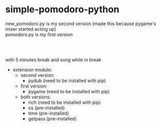# simple-pomodoro-python

new_pomodoro.py is my second version (made this because pygame's mixer started acting up)
<br> pomodoro.py is my first version 

<br>
<br>
<p>with 5 minutes break and song while in break</p>
<ul>
  <li>extension module:
    <ul>
      <li>second version:
        <ul>
          <li>pydub (need to be installed with pip) </li>
        </ul>
      </li>
      <li>first version:
        <ul>
          <li>pygame (need to be installed with pip) </li>
        </ul>
      </li>
      <li>both versions:
        <ul>
          <li>rich (need to be installed with pip)</li>
          <li>os (pre-installed)</li>
          <li>time (pre-installed)</li>
          <li>getpass (pre-installed)</li>
        </ul>
      </li>
    </ul>
  </li>
</ul>



